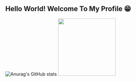 ## Hello World! Welcome To My Profile 😁

![Anurag's GitHub stats](https://github-readme-stats.vercel.app/api?username=SheilaneIA11&show_icons=true&theme=algolia)
  <img height="180em" src="https://github-readme-stats.vercel.app/api/top-langs/?username=SheilaneIA11&layout=compact&langs_count=6&theme=gotham"/>



